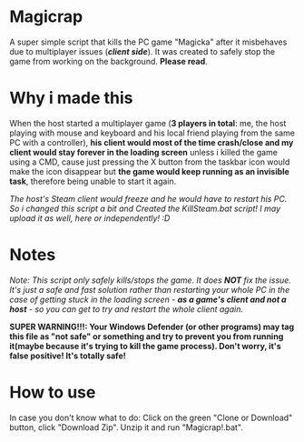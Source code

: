 # Magicrap
A super simple script that kills the PC game "Magicka" after it misbehaves due to multiplayer issues (***client side***).
It was created to safely stop the game from working on the background. **Please read**.

# Why i made this
When the host started a multiplayer game (**3 players in total**: me, the host playing with mouse and keyboard and his local friend playing from the same PC with a controller), **his client would most of the time crash/close and my client would stay forever in the loading screen** unless i killed the game using a CMD, cause just pressing the X button from the taskbar icon would make the icon disappear but **the game would keep running as an invisible task**, therefore being unable to start it again.

*The host's Steam client would freeze and he would have to restart his PC. So i changed this script a bit and Created the KillSteam.bat script! I may upload it as well, here or independently! :D*

# Notes
*Note: This script only safely kills/stops the game. It does ***NOT*** fix the issue. It's just a safe and fast solution rather than restarting your whole PC in the case of getting stuck in the loading screen - **as a game's client and not a host** - so you can get to try and restart the whole client again.*

**SUPER WARNING!!!: Your Windows Defender (or other programs) may tag this file as "not safe" or something and try to prevent you from running it(maybe because it's trying to kill the game process). Don't worry, it's false positive! It's totally safe!**

# How to use
In case you don't know what to do: Click on the green "Clone or Download" button, click "Download Zip". Unzip it and run "Magicrap!.bat".

